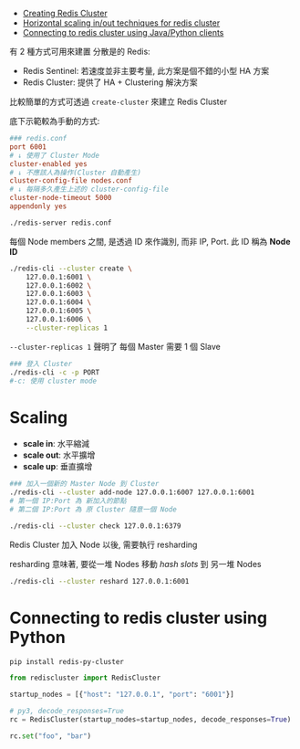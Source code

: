 - [Creating Redis Cluster](https://iamvishalkhare.medium.com/create-a-redis-cluster-faa89c5a6bb4)
- [Horizontal scaling in/out techniques for redis cluster](https://iamvishalkhare.medium.com/horizontal-scaling-in-out-techniques-for-redis-cluster-dcd75c696c86)
- [Connecting to redis cluster using Java/Python clients](https://iamvishalkhare.medium.com/connecting-to-redis-cluster-using-java-python-clients-a7c4fa8a4a17)

有 2 種方式可用來建置 分散是的 Redis:

- Redis Sentinel: 若速度並非主要考量, 此方案是個不錯的小型 HA 方案
- Redis Cluster: 提供了 HA + Clustering 解決方案


比較簡單的方式可透過 `create-cluster` 來建立 Redis Cluster

底下示範較為手動的方式:

```conf
### redis.conf
port 6001
# ↓ 使用了 Cluster Mode
cluster-enabled yes
# ↓ 不應該人為操作(Cluster 自動產生)
cluster-config-file nodes.conf
# ↓ 每隔多久產生上述的 cluster-config-file
cluster-node-timeout 5000
appendonly yes
```

```bash
./redis-server redis.conf
```

每個 Node members 之間, 是透過 ID 來作識別, 而非 IP, Port. 此 ID 稱為 **Node ID**

```bash
./redis-cli --cluster create \
    127.0.0.1:6001 \
    127.0.0.1:6002 \
    127.0.0.1:6003 \
    127.0.0.1:6004 \
    127.0.0.1:6005 \
    127.0.0.1:6006 \
    --cluster-replicas 1
```

`--cluster-replicas 1` 聲明了 每個 Master 需要 1 個 Slave

```bash
### 登入 Cluster
./redis-cli -c -p PORT
#-c: 使用 cluster mode
```


# Scaling

- **scale in**: 水平縮減
- **scale out**: 水平擴增
- **scale up**: 垂直擴增

```bash
### 加入一個新的 Master Node 到 Cluster
./redis-cli --cluster add-node 127.0.0.1:6007 127.0.0.1:6001
# 第一個 IP:Port 為 新加入的節點
# 第二個 IP:Port 為 原 Cluster 隨意一個 Node

./redis-cli --cluster check 127.0.0.1:6379
```

Redis Cluster 加入 Node 以後, 需要執行 resharding

resharding 意味著, 要從一堆 Nodes 移動 *hash slots* 到 另一堆 Nodes

```bash
./redis-cli --cluster reshard 127.0.0.1:6001
```



# Connecting to redis cluster using Python

```bash
pip install redis-py-cluster
```

```py
from rediscluster import RedisCluster

startup_nodes = [{"host": "127.0.0.1", "port": "6001"}]

# py3, decode_responses=True
rc = RedisCluster(startup_nodes=startup_nodes, decode_responses=True)

rc.set("foo", "bar")
```